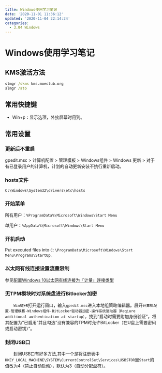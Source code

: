 ```yaml
---
title: Windows使用学习笔记
date: '2020-11-01 11:36:12'
updated: '2020-11-04 22:14:24'
categories:
  - 3.04 Windows
---
```

# Windows使用学习笔记

## KMS激活方法

```cmd
slmgr /skms kms.moeclub.org
slmgr /ato
```

## 常用快捷键

- Win+p：显示选项，外接屏幕时用到。

## 常用设置

### 更新后不重启

gpedit.msc > 计算机配置 > 管理模板 > Windows组件 > Windows 更新 > 对于有已登录用户的计算机，计划的自动更新安装不执行重新启动。

### hosts文件

`C:\Windows\System32\drivers\etc\hosts`

### 开始菜单

所有用户：`%ProgramData%\Microsoft\Windows\Start Menu`

单用户：`%AppData%\Microsoft\Windows\Start Menu`

### 开机启动

Put executed files into `C:\ProgramData\Microsoft\Windows\Start Menu\Programs\StartUp`.

### 以太网有线连接设置流量限制

参见[配置Windows 10以太网有线连接为「计量」连接类型](https://www.sysgeek.cn/windows-10-set-ethernet-connection-metered/)

### 无TPM模块时对系统盘进行Bitlocker加密

　　`Win键+R`打开运行窗口，输入`gpedit.msc`进入本地组策略编辑器。展开`计算机配置-管理模板-Windows组件-BitLocker驱动器加密-操作系统驱动器（Reqiure additional authentication at startup）`，找到“启动时需要附加身份验证”，将其配置为”已启用”并且勾选”没有兼容的TPM时允许BitLocker（在U盘上需要密码或启动密钥）”。

### 封闭USB口

　　封闭USB口有好多方法,其中一个是将注册表中`HKEY_LOCAL_MACHINE\SYSTEM\CurrentControlSet\Services\USBSTOR`里`Start`的值改为4（禁止自动启动），默认为3（自动分配盘符）。
